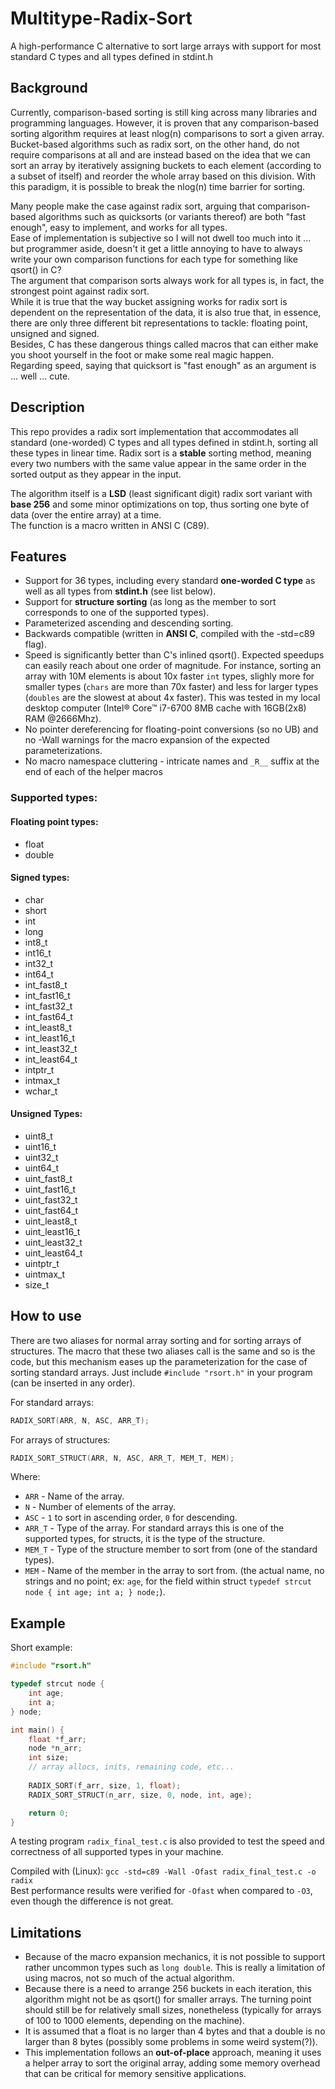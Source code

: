 # Multitype-Radix-Sort
A high-performance C alternative to sort large arrays with support for most standard C types and all types defined in stdint.h

## Background

Currently, comparison-based sorting is still king across many libraries and programming languages.
However, it is proven that any comparison-based sorting algorithm requires at least nlog(n) comparisons to 
sort a given array.<br>
Bucket-based algorithms such as radix sort, on the other hand, do not require comparisons at all and are instead based on the idea that we can sort an array by iteratively assigning buckets to each element (according to a subset of itself) and reorder the whole array based on this division.
With this paradigm, it is possible to break the nlog(n) time barrier for sorting.<br>


Many people make the case against radix sort, arguing that comparison-based algorithms such as quicksorts (or variants thereof) are both "fast enough", easy to implement, and works for all types.<br>
Ease of implementation is subjective so I will not dwell too much into it ... but programmer aside, doesn't it get a little annoying to have to always write your own comparison functions for each type for something like qsort() in C?<br>
The argument that comparison sorts always work for all types is, in fact, the strongest point against radix sort. <br>
While it is true that the way bucket assigning works for radix sort is dependent on the representation of the data, it is also true that, in essence, there are only three different bit representations to tackle: floating point, unsigned and signed. <br>
Besides, C has these dangerous things called macros that can either make you shoot yourself in the foot or make some real magic happen. <br>
Regarding speed, saying that quicksort is "fast enough" as an argument is ... well ... cute.<br>


## Description

This repo provides a radix sort implementation that accommodates all standard (one-worded) C types and all types defined in stdint.h, sorting all these types in linear time.
Radix sort is a **stable** sorting method, meaning every two numbers with the same value appear in the same order in the sorted output as they appear in the input.


The algorithm itself is a **LSD** (least significant digit) radix sort variant with **base 256** and some minor optimizations on top, thus sorting one byte of data (over the entire array) at a time.<br>
The function is a macro written in ANSI C (C89).


## Features

 - Support for 36 types, including every standard **one-worded C type** as well as all types from **stdint.h** (see list below).
 - Support for **structure sorting** (as long as the member to sort corresponds to one of the supported types).
 - Parameterized ascending and descending sorting.
 - Backwards compatible (written in **ANSI C**, compiled with the -std=c89 flag).
 - Speed is significantly better than C's inlined qsort(). Expected speedups can easily reach about one order of magnitude. For instance, sorting an array with 10M elements is about 10x faster `int` types, slighly more for smaller types (`chars` are more than 70x faster) and less for larger types (`doubles` are the slowest at about 4x faster). This was tested in my local desktop computer (Intel® Core™ i7-6700 8MB cache with 16GB(2x8) RAM @2666Mhz).
 - No pointer dereferencing for floating-point conversions (so no UB) and no -Wall warnings for the macro expansion of the expected parameterizations.
 - No macro namespace cluttering -  intricate names and `_R__` suffix at the end of each of the helper macros 

### Supported types:

#### Floating point types:
 - float
 - double

#### Signed types:
 - char
 - short
 - int
 - long
 - int8_t 
 - int16_t
 - int32_t
 - int64_t
 - int_fast8_t
 - int_fast16_t
 - int_fast32_t
 - int_fast64_t
 - int_least8_t
 - int_least16_t
 - int_least32_t
 - int_least64_t
 - intptr_t
 - intmax_t
 - wchar_t

#### Unsigned Types:
 - uint8_t
 - uint16_t
 - uint32_t
 - uint64_t
 - uint_fast8_t
 - uint_fast16_t
 - uint_fast32_t
 - uint_fast64_t
 - uint_least8_t
 - uint_least16_t
 - uint_least32_t
 - uint_least64_t
 - uintptr_t
 - uintmax_t
 - size_t


## How to use

There are two aliases for normal array sorting and for sorting arrays of structures.
The macro that these two aliases call is the same and so is the code, but this mechanism eases up the parameterization for the case of sorting standard arrays.
Just include `#include "rsort.h"` in your program (can be inserted in any order).

For standard arrays:<br>
```c
RADIX_SORT(ARR, N, ASC, ARR_T);
```

For arrays of structures:<br>
```c
RADIX_SORT_STRUCT(ARR, N, ASC, ARR_T, MEM_T, MEM);
```

Where:

 - `ARR` - Name of the array.
 - `N` - Number of elements of the array.
 - `ASC` - `1` to sort in ascending order, `0` for descending.
 - `ARR_T` - Type of the array. For standard arrays this is one of the supported types, for structs, it is the type of the structure.
 - `MEM_T` - Type of the structure member to sort from (one of the standard types).
 - `MEM` - Name of the member in the array to sort from. (the actual name, no strings and no point; ex: `age`, for the field within struct `typedef strcut node { int age; int a; } node;`).


## Example

Short example:

```c
#include "rsort.h"

typedef strcut node {
	int age;
	int a;
} node;

int main() {
	float *f_arr;
	node *n_arr;
	int size;
	// array allocs, inits, remaining code, etc...
	
	RADIX_SORT(f_arr, size, 1, float);
	RADIX_SORT_STRUCT(n_arr, size, 0, node, int, age);

	return 0;
}
```

A testing program `radix_final_test.c` is also provided to test the speed and correctness of all supported types in your machine.

Compiled with (Linux): `gcc -std=c89 -Wall -Ofast radix_final_test.c -o radix`<br>
Best performance results were verified for `-Ofast` when compared to `-O3`, even though the difference is not great.


## Limitations

- Because of the macro expansion mechanics, it is not possible to support rather uncommon types such as `long double`. This is really a limitation of using macros, not so much of the actual algorithm.
- Because there is a need to arrange 256 buckets in each iteration, this algorithm might not be as qsort() for smaller arrays. The turning point should still be for relatively small sizes, nonetheless (typically for arrays of 100 to 1000 elements, depending on the machine).
- It is assumed that a float is no larger than 4 bytes and that a double is no larger than 8 bytes (possibly some problems in some weird system(?)).
- This implementation follows an  **out-of-place**  approach, meaning it uses a helper array to sort the original array, adding some memory overhead that can be critical for memory sensitive applications.
